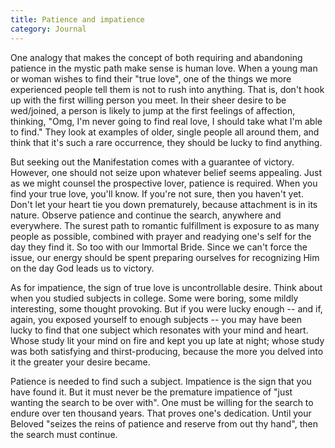 ```yaml
---
title: Patience and impatience
category: Journal
---
```


One analogy that makes the concept of both requiring and abandoning patience
in the mystic path make sense is human love. When a young man or woman wishes
to find their "true love", one of the things we more experienced people tell
them is not to rush into anything. That is, don't hook up with the first
willing person you meet. In their sheer desire to be wed/joined, a person is
likely to jump at the first feelings of affection, thinking, "Omg, I'm never
going to find real love, I should take what I'm able to find." They look at
examples of older, single people all around them, and think that it's such a
rare occurrence, they should be lucky to find anything.

But seeking out the Manifestation comes with a guarantee of victory. However,
one should not seize upon whatever belief seems appealing. Just as we might
counsel the prospective lover, patience is required. When you find your true
love, you'll know. If you're not sure, then you haven't yet. Don't let your
heart tie you down prematurely, because attachment is in its nature. Observe
patience and continue the search, anywhere and everywhere. The surest path to
romantic fulfillment is exposure to as many people as possible, combined with
prayer and readying one's self for the day they find it. So too with our
Immortal Bride. Since we can't force the issue, our energy should be spent
preparing ourselves for recognizing Him on the day God leads us to victory.

As for impatience, the sign of true love is uncontrollable desire. Think about
when you studied subjects in college. Some were boring, some mildly
interesting, some thought provoking. But if you were lucky enough -- and if,
again, you exposed yourself to enough subjects -- you may have been lucky to
find that one subject which resonates with your mind and heart. Whose study
lit your mind on fire and kept you up late at night; whose study was both
satisfying and thirst-producing, because the more you delved into it the
greater your desire became.

Patience is needed to find such a subject. Impatience is the sign that you
have found it. But it must never be the premature impatience of "just wanting
the search to be over with". One must be willing for the search to endure over
ten thousand years. That proves one's dedication. Until your Beloved "seizes
the reins of patience and reserve from out thy hand", then the search must
continue.
